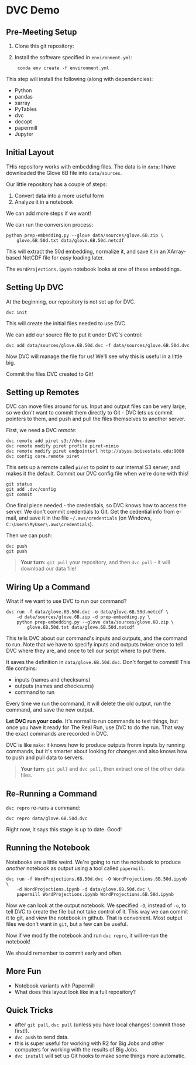 # DVC Demo

## Pre-Meeting Setup

1. Clone this git repository:
2. Install the software specified in `environment.yml`:

        conda env create -f environment.yml

This step will install the following (along with dependencies):

- Python
- pandas
- xarray
- PyTables
- dvc
- docopt
- papermill
- Jupyter

## Initial Layout

THis repository works with embedding files.  The data is in `data`; I have
downloaded the Glove 6B file into `data/sources`.

Our little repository has a couple of steps:

1. Convert data into a more useful form
2. Analyze it in a notebook

We can add more steps if we want!

We can run the conversion process:

    python prep-embedding.py --glove data/sources/glove.6B.zip \
        glove.6B.50d.txt data/glove.6B.50d.netcdf

This will extract the 50d embedding, normalize it, and save it in an XArray-based
NetCDF file for easy loading later.

The `WordProjections.ipynb` notebook looks at one of these embeddings.

## Setting Up DVC

At the beginning, our repository is not set up for DVC.

    dvc init

This will create the initial files needed to use DVC.

We can add our source file to put it under DVC's control:

    dvc add data/sources/glove.6B.50d.dvc -f data/sources/glove.6B.50d.dvc

Now DVC will manage the file for us! We'll see why this is useful in a little big.

Commit the files DVC created to Git!

## Setting up Remotes

DVC can move files around for us. Input and output files can be very large, so we don't
want to commit them directly to Git - DVC lets us commit pointers to them, and push and
pull the files themselves to another server.

First, we need a DVC *remote*:

    dvc remote add piret s3://dvc-demo
    dvc remote modify piret profile piret-minio
    dvc remote modify piret endpointurl http://abyss.boisestate.edu:9000
    dvc config core.remote piret

This sets up a remote called `piret` to point to our internal S3 server, and makes it the
default.  Commit our DVC config file when we're done with this!

    git status
    git add .dvc/config
    git commit

One final piece needed - the credentials, so DVC knows how to access the server. We don't
commit credentials to Git.  Get the cedential info from e-mail, and save it in the file
`~/.aws/credentials` (on Windows, `C:\Users\MyUser\.aws\credentials`).

Then we can push:

    dvc push
    git push

> **Your turn:** `git pull` your repository, and then `dvc pull` - it will download our
data file!

## Wiring Up a Command

What if we want to use DVC to run our command?

    dvc run -f data/glove.6B.50d.dvc -o data/glove.6B.50d.netcdf \
        -d data/sources/glove.6B.zip -d prep-embedding.py \
        python prep-embedding.py --glove data/sources/glove.6B.zip \
            glove.6B.50d.txt data/glove.6B.50d.netcdf

This tells DVC about our command's inputs and outputs, and the command to run.
Note that we have to specify inputs and outputs twice: once to tell DVC where they
are, and once to tell our script where to put them.

It saves the definition in `data/glove.6B.50d.dvc`. Don't forget to commit!  This file
contains:

- inputs (names and checksums)
- outputs (names and checksums)
- command to run

Every time we run the command, it will delete the old output, run the command, and save
the new output.

**Let DVC run your code.** It's normal to run commands to test things, but once you have
it ready for The Real Run, use DVC to do the run.  That way the exact commands are recorded
in DVC.

DVC is like `make`: it knows how to produce outputs fronm inputs by running commands,
but it's smarter about looking for changes and also knows how to push and pull data
to servers.

> **Your turn**: `git pull` and `dvc pull`, then extract one of the other data files.

## Re-Running a Command

`dvc repro` re-runs a command:

    dvc repro data/glove.6B.50d.dvc

Right now, it says this stage is up to date.  Good!

## Running the Notebook

Notebooks are a little weird.  We're going to run the notebook to produce *another*
notebook as output using a tool called `papermill`.

    dvc run -f WordProjections.6B.50d.dvc -O WordProjections.6B.50d.ipynb \
        -d WordProjections.ipynb -d data/glove.6B.50d.dvc \
        papermill WordProjections.ipynb WordProjections.6B.50d.ipynb

Now we can look at the output notebook.  We specified `-O`, instead of `-o`, to tell
DVC to create the file but not take control of it. This way we can commit it to git,
and view the notebook in github. That is convenient.  Most output files we don't want
in `git`, but a few can be useful.

Now if we modify the notebook and run `dvc repro`, it will re-run the notebook!

We should remember to commit early and often.

## More Fun

- Notebook variants with Papermill
- What does this layout look like in a full repository?

## Quick Tricks

- after `git pull`, `dvc pull` (unless you have local changes! commit those first!).
- `dvc push` to send data.
- this is super useful for working with R2 for Big Jobs and other computers for working
  with the results of Big Jobs.
- `dvc install` will set up Git hooks to make some things more automatic.